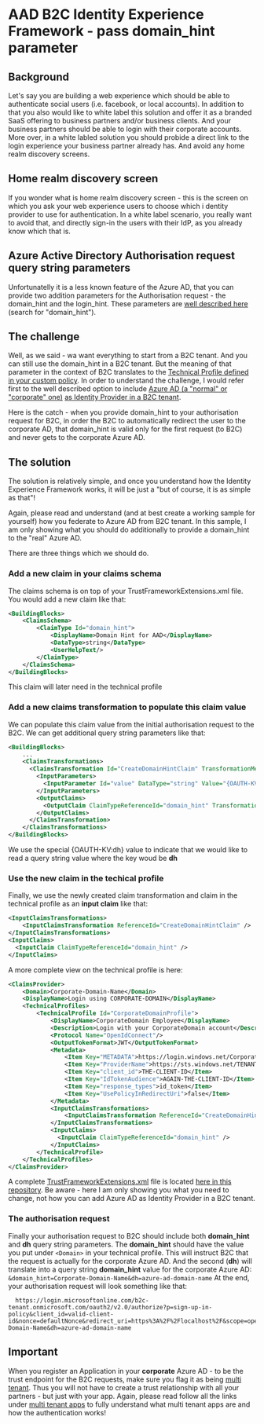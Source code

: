 # AAD B2C Identity Experience Framework - pass domain_hint parameter
## Background
Let's say you are building a web experience which should be able to authenticate social users (i.e. facebook, or local accounts).
In addition to that you also would like to white label this solution and offer it as a branded SaaS offering to business partners 
and/or business clients. 
And your business partners should be able to login with their corporate accounts. More over, in a white labled solution you 
should probide a direct link to the login experience your business partner already has. And avoid any home realm discovery screens.

## Home realm discovery screen
If you wonder what is home realm discovery screen - this is the screen on which you ask your web experience users to choose which i
dentity provider to use for authentication. In a white label scenario, you really want to avoid that, and directly sign-in the users
with their IdP, as you already know which that is.

## Azure Active Directory Authorisation request query string parameters
Unfortunatelly it is a less known feature of the Azure AD, that you can provide two addition parameters for the Authorisation request -
the domain_hint and the login_hint. These parameters are [well described here](https://docs.microsoft.com/en-us/azure/active-directory/develop/active-directory-protocols-oauth-code) (search for "domain_hint"). 

## The challenge
Well, as we said - wa want everything to start from a B2C tenant. And you can still use the domain_hint in a B2C tenant. 
But the meaning of that parameter in the context of B2C translates to the [Technical Profile defined in your custom policy](https://docs.microsoft.com/en-us/azure/active-directory-b2c/active-directory-b2c-reference-trustframeworks-defined-ief-custom).
In order to understand the challenge, I would refer first to the well described option to include [Azure AD (a "normal" or "corporate" one)](https://docs.microsoft.com/en-us/azure/active-directory-b2c/active-directory-b2c-setup-aad-custom) 
[as Identity Provider in a B2C tenant](https://docs.microsoft.com/en-us/azure/active-directory-b2c/active-directory-b2c-setup-aad-custom).

Here is the catch - when you provide domain_hint to your authorisation request for B2C, in order the B2C to automatically redirect 
the user to the corporate AD, that domain_hint is valid only for the first request (to B2C) and never gets to the corporate Azure AD.

## The solution
The solution is relatively simple, and once you understand how the Identity Experience Framework works, it will be just a "but of course,
it is as simple as that"!

Again, please read and understand (and at best create a working sample for yourself) how you federate to Azure AD from B2C tenant.
In this sample, I am only showing what you should do additionally to provide a domain_hint to the "real" Azure AD.

There are three things which we should do.

### Add a new claim in your claims schema
The claims schema is on top of your TrustFrameworkExtensions.xml file. You would add a new claim like that:
```xml
<BuildingBlocks>
    <ClaimsSchema>
        <ClaimType Id="domain_hint">
            <DisplayName>Domain Hint for AAD</DisplayName>
            <DataType>string</DataType>
            <UserHelpText/>
        </ClaimType>
    </ClaimsSchema>
</BuildingBlocks>
```  
This claim will later need in the technical profile

### Add a new claims transformation to populate this claim value
We can populate this claim value from the initial authorisation request to the B2C. We can get additional query string parameters 
like that:
```xml
<BuildingBlocks>
	...    
	<ClaimsTransformations>
	  <ClaimsTransformation Id="CreateDomainHintClaim" TransformationMethod="CreateStringClaim">
		<InputParameters>
		  <InputParameter Id="value" DataType="string" Value="{OAUTH-KV:dh}" />
		</InputParameters>
		<OutputClaims>
		  <OutputClaim ClaimTypeReferenceId="domain_hint" TransformationClaimType="createdClaim" />
		</OutputClaims>
	  </ClaimsTransformation>
	</ClaimsTransformations>
</BuildingBlocks>
```  
We use the special {OAUTH-KV:dh} value to indicate that we would like to read a query string value where the key woud be **dh**

### Use the new claim in the techical profile
Finally, we use the newly created claim transformation and claim in the technical profile as an **input claim** like that:

```xml
<InputClaimsTransformations>
	<InputClaimsTransformation ReferenceId="CreateDomainHintClaim" />
</InputClaimsTransformations>
<InputClaims>
  <InputClaim ClaimTypeReferenceId="domain_hint" />
</InputClaims>
```

A more complete view on the technical profile is here:
```xml
<ClaimsProvider>
    <Domain>Corporate-Domain-Name</Domain>
    <DisplayName>Login using CORPORATE-DOMAIN</DisplayName>
    <TechnicalProfiles>
        <TechnicalProfile Id="CorporateDomainProfile">
            <DisplayName>CorporateDomain Employee</DisplayName>
            <Description>Login with your CorporateDomain account</Description>
            <Protocol Name="OpenIdConnect"/>
            <OutputTokenFormat>JWT</OutputTokenFormat>
            <Metadata>
                <Item Key="METADATA">https://login.windows.net/CorporateDomain.onmicrosoft.com/.well-known/openid-configuration</Item>
                <Item Key="ProviderName">https://sts.windows.net/TENANT-ID-FOR-CORPORATE-DOMAIN/</Item>
                <Item Key="client_id">THE-CLIENT-ID</Item>
                <Item Key="IdTokenAudience">AGAIN-THE-CLIENT-ID</Item>
                <Item Key="response_types">id_token</Item>
                <Item Key="UsePolicyInRedirectUri">false</Item>
            </Metadata>
            <InputClaimsTransformations>
	            <InputClaimsTransformation ReferenceId="CreateDomainHintClaim" />
            </InputClaimsTransformations>
            <InputClaims>
              <InputClaim ClaimTypeReferenceId="domain_hint" />
            </InputClaims>
        </TechnicalProfile>
    </TechnicalProfiles>
</ClaimsProvider>
```

A complete [TrustFrameworkExtensions.xml](./TrustFrameworkExtensions.xml) file is located [here in this repository](./TrustFrameworkExtensions.xml). Be aware - here I am only showing you what you need
to change, not how you can add Azure AD as Identity Provider in a B2C tenant.

### The authorisation request
Finally your authorisation request to B2C should include both **domain_hint** and **dh** query string parameters.
The **domain_hint** should have the value you put under `<Domain>` in your technical profile. This will instruct B2C that the request
is actually for the corporate Azure AD. And the second (**dh**) will translate into a query string **domain_hint** value for the 
corporate Azure AD: `&domain_hint=Corporate-Domain-Name&dh=azure-ad-domain-name`
At the end, your authorisation request will look something like that:
```
  https://login.microsoftonline.com/b2c-tenant.onmicrosoft.com/oauth2/v2.0/authorize?p=sign-up-in-policy&client_id=valid-client-id&nonce=defaultNonce&redirect_uri=https%3A%2F%2Flocalhost%2F&scope=openid&response_type=id_token&prompt=login&domain_hint=Corporate-Domain-Name&dh=azure-ad-domain-name
```
## Important
When you register an Application in your **corporate** Azure AD - to be the trust endpoint for the B2C requests, make sure you
flag it as being [multi tenant](https://docs.microsoft.com/en-us/azure/active-directory/application-dev-setup-multi-tenant-app).
Thus you will not have to create a trust relationship with all your partners - but just with your app.
Again, please read follow all the links under [multi tenant apps](https://docs.microsoft.com/en-us/azure/active-directory/application-dev-setup-multi-tenant-app) to fully understand
what multi tenant apps are and how the authentication works!
